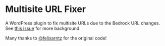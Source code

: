 # Multisite URL Fixer

A WordPress plugin to fix multisite URLs due to the Bedrock URL changes. See [this issue](https://github.com/roots/bedrock/issues/250) for more background.

Many thanks to [@felixarntz](https://github.com/felixarntz) for the original code!
